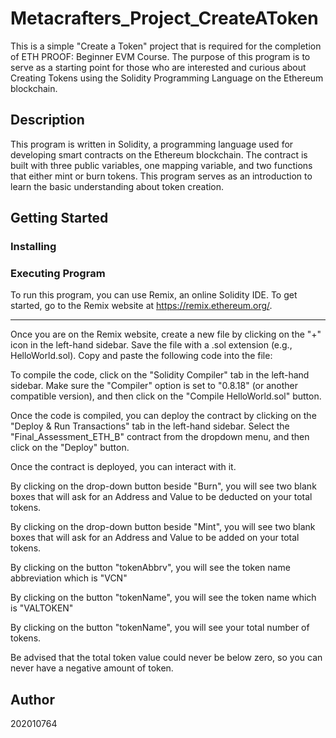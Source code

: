 # Metacrafters_Project_CreateAToken
This is a simple "Create a Token" project that is required for the completion of ETH PROOF: Beginner EVM Course. The purpose of this program is to serve as a starting point for those who are interested and curious about Creating Tokens using the Solidity Programming Language on the Ethereum blockchain.
## Description
This program is written in Solidity, a programming language used for developing smart contracts on the Ethereum blockchain. The contract is built with three public variables, one mapping variable, and two functions that either mint or burn tokens. This program serves as an introduction to learn the basic understanding about token creation.
## Getting Started
### Installing
### Executing Program
To run this program, you can use Remix, an online Solidity IDE. To get started, go to the Remix website at https://remix.ethereum.org/.

---------------------------------------------------------------------------------------------------------------------------------------------------------------------------------------------------------------

Once you are on the Remix website, create a new file by clicking on the "+" icon in the left-hand sidebar. Save the file with a .sol extension (e.g., HelloWorld.sol). Copy and paste the following code into the file:

To compile the code, click on the "Solidity Compiler" tab in the left-hand sidebar. Make sure the "Compiler" option is set to "0.8.18" (or another compatible version), and then click on the "Compile HelloWorld.sol" button.

Once the code is compiled, you can deploy the contract by clicking on the "Deploy & Run Transactions" tab in the left-hand sidebar. Select the "Final_Assessment_ETH_B" contract from the dropdown menu, and then click on the "Deploy" button.

Once the contract is deployed, you can interact with it.

By clicking on the drop-down button beside "Burn", you will see two blank boxes that will ask for an Address and Value to be deducted on your total tokens.

By clicking on the drop-down button beside "Mint", you will see two blank boxes that will ask for an Address and Value to be added on your total tokens.

By clicking on the button "tokenAbbrv", you will see the token name abbreviation which is "VCN"

By clicking on the button "tokenName", you will see the token name which is "VALTOKEN"

By clicking on the button "tokenName", you will see your total number of tokens.

Be advised that the total token value could never be below zero, so you can never have a negative amount of token.
## Author
202010764
